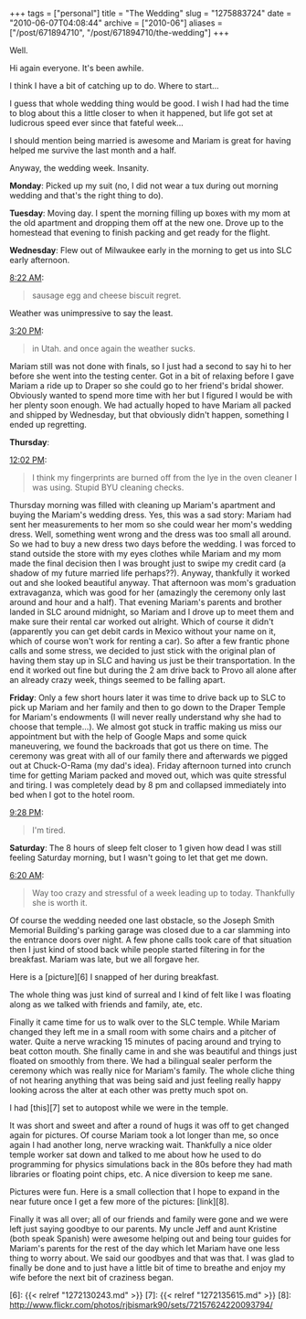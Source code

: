 +++
tags = ["personal"]
title = "The Wedding"
slug = "1275883724"
date = "2010-06-07T04:08:44"
archive = ["2010-06"]
aliases = ["/post/671894710", "/post/671894710/the-wedding"]
+++

Well.

Hi again everyone. It's been awhile.

I think I have a bit of catching up to do. Where to start...

I guess that whole wedding thing would be good. I wish I had had the time
to blog about this a little closer to when it happened, but life got set
at ludicrous speed ever since that fateful week...

I should mention being married is awesome and Mariam is great for having
helped me survive the last month and a half.

Anyway, the wedding week.  Insanity.

**Monday**: Picked up my suit (no, I did not wear a tux during out morning
wedding and that's the right thing to do).

**Tuesday**: Moving day.  I spent the morning filling up boxes with my mom
at the old apartment and dropping them off at the new one.  Drove up to
the homestead that evening to finish packing and get ready for the flight.

**Wednesday**: Flew out of Milwaukee early in the morning to get us into
SLC early afternoon.  

[8:22 AM][1]:

> sausage egg and cheese biscuit regret.

Weather was unimpressive to say the least.  

[3:20 PM][2]:

> in Utah. and once again the weather sucks.

Mariam still was not done with finals, so I just had a second to say hi to
her before she went into the testing center.  Got in a bit of relaxing
before I gave Mariam a ride up to Draper so she could go to her friend's
bridal shower.  Obviously wanted to spend more time with her but I figured
I would be with her plenty soon enough.  We had actually hoped to have
Mariam all packed and shipped by Wednesday, but that obviously didn't
happen, something I ended up regretting.

**Thursday**: 

[12:02 PM][3]:

> I think my fingerprints are burned off from the lye in the oven cleaner
> I was using. Stupid BYU cleaning checks.

Thursday morning was filled with cleaning up Mariam's apartment and buying
the Mariam's wedding dress.  Yes, this was a sad story: Mariam had sent
her measurements to her mom so she could wear her mom's wedding dress.
Well, something went wrong and the dress was too small all around.  So we
had to buy a new dress two days before the wedding.  I was forced to stand
outside the store with my eyes clothes while Mariam and my mom made the
final decision then I was brought just to swipe my credit card (a shadow
of my future married life perhaps??).  Anyway, thankfully it worked out
and she looked beautiful anyway. That afternoon was mom's graduation
extravaganza, which was good for her (amazingly the ceremony only last
around and hour and a half).  That evening Mariam's parents and brother
landed in SLC around midnight, so Mariam and I drove up to meet them and
make sure their rental car worked out alright.  Which of course it didn't
(apparently you can get debit cards in Mexico without your name on it,
which of course won't work for renting a car).  So after a few frantic
phone calls and some stress, we decided to just stick with the original
plan of having them stay up in SLC and having us just be their
transportation.  In the end it worked out fine but during the 2 am drive
back to Provo all alone after an already crazy week, things seemed to be
falling apart.

**Friday**:  Only a few short hours later it was time to drive back up to
SLC to pick up Mariam and her family and then to go down to the Draper
Temple for Mariam's endowments (I will never really understand why she had
to choose that temple...).  We almost got stuck in traffic making us miss
our appointment but with the help of Google Maps and some quick
maneuvering, we found the backroads that got us there on time.  The
ceremony was great with all of our family there and afterwards we pigged
out at Chuck-O-Rama (my dad's idea).  Friday afternoon turned into crunch
time for getting Mariam packed and moved out, which was quite stressful
and tiring.  I was completely dead by 8 pm and collapsed immediately into
bed when I got to the hotel room.

[9:28 PM][4]:

> I'm tired.

**Saturday**: The 8 hours of sleep felt closer to 1 given how dead I was
still feeling Saturday morning, but I wasn't going to let that get me
down.  

[6:20 AM][5]:

> Way too crazy and stressful of a week leading up to today. Thankfully
> she is worth it.

Of course the wedding needed one last obstacle, so the Joseph Smith
Memorial Building's parking garage was closed due to a car slamming into
the entrance doors over night.  A few phone calls took care of that
situation then I just kind of stood back while people started filtering in
for the breakfast.  Mariam was late, but we all forgave her.  

Here is a [picture][6] I snapped of her during breakfast.

The whole thing was just kind of surreal and I kind of felt like I was
floating along as we talked with friends and family, ate, etc.  

Finally it came time for us to walk over to the SLC temple.  While Mariam
changed they left me in a small room with some chairs and a pitcher of
water.  Quite a nerve wracking 15 minutes of pacing around and trying to
beat cotton mouth.  She finally came in and she was beautiful and things
just floated on smoothly from there.  We had a bilingual sealer perform
the ceremony which was really nice for Mariam's family.  The whole cliche
thing of not hearing anything that was being said and just feeling really
happy looking across the alter at each other was pretty much spot on.

I had [this][7] set to autopost while we were in the temple.

It was short and sweet and after a round of hugs it was off to get changed
again for pictures.  Of course Mariam took a lot longer than me, so once
again I had another long, nerve wracking wait.  Thankfully a nice older
temple worker sat down and talked to me about how he used to do
programming for physics simulations back in the 80s before they had math
libraries or floating point chips, etc.  A nice diversion to keep me sane.

Pictures were fun.  Here is a small collection that I hope to expand in
the near future once I get a few more of the pictures: [link][8].

Finally it was all over; all of our friends and family were gone and we
were left just saying goodbye to our parents.  My uncle Jeff and aunt
Kristine (both speak Spanish) were awesome helping out and being tour
guides for Mariam's parents for the rest of the day which let Mariam have
one less thing to worry about.  We said our goodbyes and that was that.
I was glad to finally be done and to just have a little bit of time to
breathe and enjoy my wife before the next bit of craziness began.

[1]: http://twitter.com/bismark/status/12575891948
[2]: http://twitter.com/bismark/status/12595819899
[3]: http://twitter.com/bismark/status/12649985470
[4]: http://twitter.com/bismark/status/12739340181
[5]: http://twitter.com/bismark/status/12757799753
[6]: {{< relref "1272130243.md" >}}
[7]: {{< relref "1272135615.md" >}}
[8]: http://www.flickr.com/photos/rjbismark90/sets/72157624220093794/

